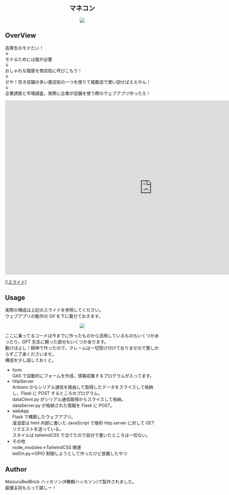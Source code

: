 <h2 align="center">
    マネコン
</h2>

<div align="center">
    <img src="https://github.com/s-hirata0831/mane-con/blob/main/doc/%E3%83%9E.png?raw=true">
</div>

## OverView

高専生のモテたい！  
↓  
モテるためには服が必要  
↓  
おしゃれな服屋を商店街に呼びこもう！  
↓  
せや！空き店舗の多い書店街の一つを借りて複数店で使い回せばええやん！  
↓  
企業誘致と市場調査，実際に企業が店舗を使う際のウェブアプリ作ったろ！

<div align="center">
<iframe src="https://docs.google.com/presentation/d/e/2PACX-1vR1e5fXo759bO0ojsRExOcqqWY-WSJFtWaDxA13EoD0lXOGpQ_u_eG8FoLB4mjlwNdYDCwdyPcLhma5/embed?start=false&loop=false&delayms=3000" frameborder="0" width="960" height="569" allowfullscreen="true" mozallowfullscreen="true" webkitallowfullscreen="true"></iframe>
</div>

[![スライド]](https://docs.google.com/presentation/d/e/2PACX-1vR1e5fXo759bO0ojsRExOcqqWY-WSJFtWaDxA13EoD0lXOGpQ_u_eG8FoLB4mjlwNdYDCwdyPcLhma5/embed?start=false&loop=false&delayms=3000)

## Usage

実際の構成は上記のスライドを参照してください。  
ウェブアプリの動作の Gif を下に載せておきます。

<div align="center">
    <img src="https://github.com/s-hirata0831/mane-con/blob/main/doc/%E5%8B%95%E4%BD%9C%E3%81%AE%E6%A7%98%E5%AD%90.gif?raw=true">
</div>

ここに乗ってるコードは今までに作ったものから流用しているものもいくつかあったり，GPT 先生に頼った部分もいくつかあります。  
動けばよし！精神で作ったので，クレームは一切受け付けておりませので悪しからずご了承くださいませ。  
構成を少し話しておくと，

- form  
  GAS で自動的にフォームを作成，情報収集するプログラムが入ってます。
- httpServer  
  Arduino からシリアル通信を経由して取得したデータをスライスして格納し，Flask に POST するところのプログラム。  
  dataClient.py がシリアル通信取得からスライスして格納。  
  dataServer.py が格納された情報を Flask に POST。
- webApp  
  Flask で構築したウェブアプリ。  
  温湿度は html 内部に書いた JavaScript で毎秒 http.server に対して GET リクエストを送っている。  
  スタイルは tailwindCSS で当てたので自分で書いたところは一切ない。
- その他  
  node_modules→TailwindCSS 関連  
  ledOn.py→GPIO 制御しようとして作ったけど放置したやつ

## Author

MaizuruRedBrick ハッカソン(#舞鶴ハッカソン)で製作されました。  
最優主将もらって嬉しー！
